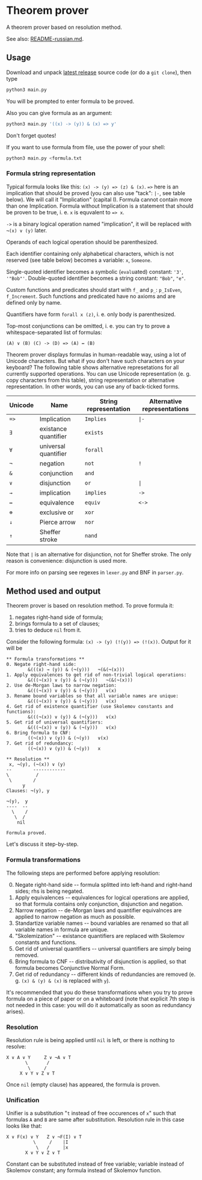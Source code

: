 # Theorem prover

A theorem prover based on resolution method.

See also: [README-russian.md](https://github.com/p-senichenkov/theorem-prover/blob/main/README-russian.md).

## Usage

Download and unpack [latest release](https://github.com/p-senichenkov/theorem-prover/releases/latest) source code (or do a `git clone`), then type
```bash
python3 main.py
```

You will be prompted to enter formula to be proved.

Also you can give formula as an argument:
```bash
python3 main.py '((x) -> (y)) & (x) => y'
```
Don't forget quotes!

If you want to use formula from file, use the power of your shell:
```bash
python3 main.py <formula.txt
```

### Formula string representation

Typical formula looks like this: `(x) -> (y) => (z) & (x)`.
`=>` here is an implication that should be proved (you can also use "tack": `|-`, see table below).
We will call it "Implication" (capital I).
Formula cannot contain more than one Implication.
Formula without Implication is a statement that should be proven to be true,
i. e. `x` is equvalent to `=> x`.

`->` is a binary logical operation named "implication", it will be replaced with `¬(x) ∨ (y)` later.

Operands of each logical operation should be parenthesized.

Each identifier containing only alphabetical characters, which is not reserved (see table below)
becomes a variable: `x`, `Someone`.

Single-quoted identifier becomes a symbolic (`eval`uated) constant: `'3'`, `'"Bob"'`.
Double-quoted identifier becomes a string constant: `"Bob"`, `"e"`.

Custom functions and predicates should start with `f_` and `p_`: `p_IsEven`, `f_Increment`.
Such functions and predicated have no axioms and are defined only by name.

Quantifiers have form `forall x (z)`, i. e. only body is parenthesized.

Top-most conjunctions can be omitted,
i. e. you can try to prove a whitespace-separated list of formulas:
```
(A) ∨ (B) (C) -> (D) => (A) ↔ (B)
```

Theorem prover displays formulas in human-readable way, using a lot of Unicode characters.
But what if you don't have such characters on your keyboard?
The following table shows alternative represetations for all currently supported operations.
You can use Unicode representation (e. g. copy characters from this table),
string representation or alternative representation.
In other words, you can use any of back-ticked forms.

| Unicode | Name | String representation | Alternative representations |
| --- | --- | --- | --- |
| `=>` | Implication | `Implies` | `\|-` |
| `∃` | existance quantifier | `exists` | |
| `∀` | universal quantifier | `forall` | |
| `¬` | negation | `not` | `!` |
| `&` | conjunction | `and` | |
| `∨` | disjunction | `or` | `\|` |
| `→` | implication | `implies` | `->` |
| `↔` | equivalence | `equiv` | `<->` |
| `⊕` | exclusive or | `xor` | |
| `↓` | Pierce arrow | `nor` | |
| `↑` | Sheffer stroke | `nand` | |

Note that `|` is an alternative for disjunction, not for Sheffer stroke.
The only reason is convenience: disjunction is used more.

For more info on parsing see regexes in `lexer.py` and BNF in `parser.py`.

## Method used and output

Theorem prover is based on resolution method.
To prove formula it:
1. negates right-hand side of formula;
2. brings formula to a set of clauses;
3. tries to deduce `nil` from it.

Consider the following formula: `(x) -> (y) (!(y)) => (!(x))`.
Output for it will be
```
** Formula transformations **
0. Negate right-hand side:
        &(((x) → (y)) & (¬(y)))   ¬(&(¬(x)))
1. Apply equivalences to get rid of non-trivial logical operations:
        &(((¬(x)) ∨ (y)) & (¬(y)))   ¬(&(¬(x)))
2. Use de-Morgan laws to narrow negation:
        &(((¬(x)) ∨ (y)) & (¬(y)))   ∨(x)
3. Rename bound variables so that all variable names are unique:
        &(((¬(x)) ∨ (y)) & (¬(y)))   ∨(x)
4. Get rid of existence quantifier (use Skolemov constants and functions):
        &(((¬(x)) ∨ (y)) & (¬(y)))   ∨(x)
5. Get rid of universal quantifiers:
        &(((¬(x)) ∨ (y)) & (¬(y)))   ∨(x)
6. Bring formula to CNF:
        ((¬(x)) ∨ (y)) & (¬(y))   ∨(x)
7. Get rid of redundancy:
        ((¬(x)) ∨ (y)) & (¬(y))   x

** Resolution **
 x, ¬(y), (¬(x)) ∨ (y)
--        ------------
\          /
 \        / 
      y
Clauses: ¬(y), y

¬(y),  y
----  --
  \    /
   \  / 
    nil

Formula proved.
```

Let's discuss it step-by-step.

### Formula transformations

The following steps are performed before applying resolution:

0. Negate right-hand side -- formula splitted into left-hand and right-hand sides; rhs is being negated.
1. Apply equivalences -- equivalences for logical operations are applied, so that formula contains only conjunction, disjunction and negation.
2. Narrow negation -- de-Morgan laws and quantifier equivalnces are applied to narrow negation as much as possible.
3. Standartize variable names -- bound variables are renamed so that all variable names in formula are unique.
4. "Skolemization" -- existance quantifiers are replaced with Skolemov constants and functions.
5. Get rid of universal quantifiers -- universal quantifiers are simply being removed.
6. Bring formula to CNF -- distributivity of disjunction is applied, so that formula becomes Conjunctive Normal Form.
7. Get rid of redundancy -- different kinds of redundancies are removed (e. g. `(x) & (y) & (x)` is replaced with `y`).

It's recommended that you do these transformations when you try to prove formula on a piece of
paper or on a whiteboard (note that explicit 7th step is not needed in this case: you will do it
automatically as soon as redundancy arises).

### Resolution

Resolution rule is being applied until `nil` is left, or there is nothing to resolve:
```
X ∨ A ∨ Y     Z ∨ ¬A ∨ T
       \       /
        \     /
     X ∨ Y ∨ Z ∨ T
```

Once `nil` (empty clause) has appeared, the formula is proven.

### Unification

Unifier is a substitution "`t` instead of free occurences of `x`" such that formulas `A` and `B` are
same after substitution.
Resolution rule in this case looks like that:
```
X ∨ F(x) ∨ Y   Z ∨ ¬F(I) ∨ T
          \     /    |I
           \   /     |x
       X ∨ Y ∨ Z ∨ T
```

Constant can be substituted instead of free variable; variable instead of Skolemov constant;
any formula instead of Skolemov function.
